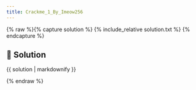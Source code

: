 ```yaml
---
title: Crackme_1_By_Imeow256
---
```


{% raw %}{% capture solution %}
{% include_relative solution.txt %}
{% endcapture %}

## 📝 Solution

{{ solution | markdownify }}

{% endraw %}
